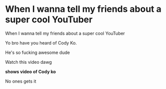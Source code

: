 # When I wanna tell my friends about a super cool YouTuber

When I wanna tell my friends about a super cool YouTuber

Yo bro have you heard of Cody Ko. 

He's so fucking awesome dude

Watch this video dawg

**shows video of Cody ko**

No ones gets it

